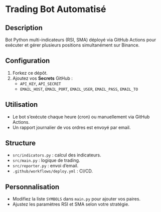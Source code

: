 # Trading Bot Automatisé

## Description
Bot Python multi-indicateurs (RSI, SMA) déployé via GitHub Actions pour exécuter et gérer plusieurs positions simultanément sur Binance.

## Configuration
1. Forkez ce dépôt.  
2. Ajoutez vos **Secrets** GitHub :  
   - `API_KEY`, `API_SECRET`  
   - `EMAIL_HOST`, `EMAIL_PORT`, `EMAIL_USER`, `EMAIL_PASS`, `EMAIL_TO`  

## Utilisation
- Le bot s’exécute chaque heure (cron) ou manuellement via GitHub Actions.  
- Un rapport journalier de vos ordres est envoyé par email.

## Structure
- `src/indicators.py` : calcul des indicateurs.  
- `src/main.py`       : logique de trading.  
- `src/reporter.py`   : envoi d’email.  
- `.github/workflows/deploy.yml` : CI/CD.

## Personnalisation
- Modifiez la liste `SYMBOLS` dans `main.py` pour ajouter vos paires.  
- Ajustez les paramètres RSI et SMA selon votre stratégie.
